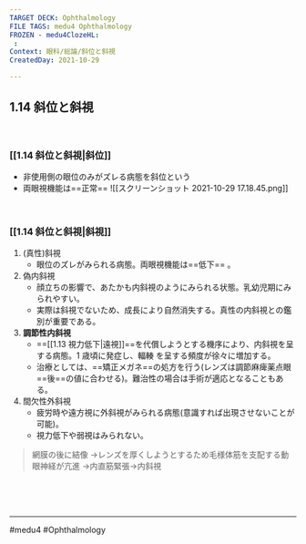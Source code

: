 ```yaml
---
TARGET DECK: Ophthalmology
FILE TAGS: medu4 Ophthalmology
FROZEN - medu4ClozeHL:
 : 
Context: 眼科/総論/斜位と斜視
CreatedDay: 2021-10-29

---
```


## 1.14 斜位と斜視

<br>

### [[1.14 斜位と斜視|斜位]]
* 非使用側の眼位のみがズレる病態を斜位という
* 両眼視機能は==正常==
![[スクリーンショット 2021-10-29 17.18.45.png]]
<!--ID: 1636198865050-->


<br>

### [[1.14 斜位と斜視|斜視]]
1. (真性)斜視
	* 眼位のズレがみられる病態。両眼視機能は==低下== 。
2. 偽内斜視
	* 顔立ちの影響で、あたかも内斜視のようにみられる状態。乳幼児期にみられやすい。
	* 実際は斜視でないため、成長により自然消失する。真性の内斜視との鑑別が重要である。
3. **調節性内斜視**
	* ==[[1.13 視力低下|遠視]]==を代償しようとする機序により、内斜視を呈する病態。1 歳頃に発症し、輻輳 を呈する頻度が徐々に増加する。
	* 治療としては、==矯正メガネ==の処方を行う(レンズは調節麻痺薬点眼==後==の値に合わせる)。難治性の場合は手術が適応となることもある。
4. 間欠性外斜視
	* 疲労時や遠方視に外斜視がみられる病態(意識すれば出現させないことが可能)。
	* 視力低下や弱視はみられない。

<!--ID: 1654066266925-->

>網膜の後に結像
>→レンズを厚くしようとするため毛様体筋を支配する動眼神経が亢進
>→内直筋緊張→内斜視




<br><br><br>

---
#medu4 #Ophthalmology
